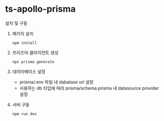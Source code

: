 # ts-apollo-prisma

설치 및 구동

1. 패키지 설치

    ```
    npm install
    ```
2. 프리즈마 클라이언트 생성

    ```
    npx prisma generate
    ```

3. 데이터베이스 설정

    - prisma/.env 파일 내 dabatase url 설정
    - 사용하는 db 타입에 따라 prisma/schema.prisma 내 datasource provider 설정

3. 서버 구동
    ```
    npm run dev
    ```